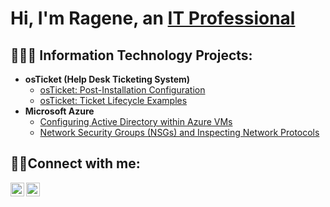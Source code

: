 <h1>Hi, I'm Ragene, an <a href="https://linkedin.com/in/Ragene-Grier">IT Professional</a></h1>

<h2>👩🏾‍💻 Information Technology Projects:</h2>

- <b>osTicket (Help Desk Ticketing System)</b>
  - [osTicket: Post-Installation Configuration](https://github.com/Ragene-Grier/post-install-config)
  - [osTicket: Ticket Lifecycle Examples](https://github.com/Ragene-Grier/ticket-lifecycle)
- <b>Microsoft Azure</b>
  - [Configuring Active Directory within Azure VMs](https://github.com/Ragene-Grier/configure-ad)
  - [Network Security Groups (NSGs) and Inspecting Network Protocols](https://github.com/Ragene-Grier/azure-network-protocols)

<h2>🤳🏾Connect with me:</h2>


[<img align="left" alt="Josh | LinkedIn" width="22px" src="https://cdn.jsdelivr.net/npm/simple-icons@v3/icons/linkedin.svg" />][linkedin]
[<img align="left" alt="Josh | Instagram" width="22px" src="https://cdn.jsdelivr.net/npm/simple-icons@v3/icons/instagram.svg" />][instagram]

[instagram]: https://www.instagram.com/rae.thatstuff
[linkedin]: https://linkedin.com/in/Ragene-Grier
